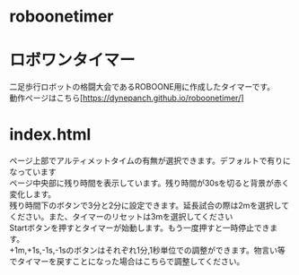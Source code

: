 # roboonetimer
# ロボワンタイマー
二足歩行ロボットの格闘大会であるROBOONE用に作成したタイマーです。
<br>
動作ページはこちら[https://dynepanch.github.io/roboonetimer/]
# index.html
ページ上部でアルティメットタイムの有無が選択できます。デフォルトで有りになっています
<br>
ページ中央部に残り時間を表示しています。残り時間が30sを切ると背景が赤く変化します。
<br>
残り時間下のボタンで3分と2分に設定できます。延長試合の際は2mを選択してください。また、タイマーのリセットは3mを選択してください
<br>
Startボタンを押すとタイマーが始動します。もう一度押すと一時停止できます。
<br>
+1m,+1s,-1s,-1sのボタンはそれぞれ1分,1秒単位での調整ができます。物言い等でタイマーを戻すことになった場合はこちらで調整してください。
<br>
